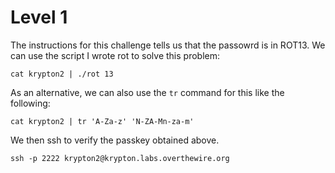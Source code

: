 # Level 1

The instructions for this challenge tells us that the passowrd is in ROT13. We can use the script I wrote rot to solve this problem:

```cat krypton2 | ./rot 13```


As an alternative, we can also use the ```tr``` command for this like the following:

```cat krypton2 | tr 'A-Za-z' 'N-ZA-Mn-za-m'```


We then ssh to verify the passkey obtained above.

```ssh -p 2222 krypton2@krypton.labs.overthewire.org```


